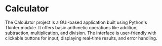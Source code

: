 # Calculator
The Calculator project is a GUI-based application built using Python's Tkinter module. It offers basic arithmetic operations like addition, subtraction, multiplication, and division. The interface is user-friendly with clickable buttons for input, displaying real-time results, and error handling.
